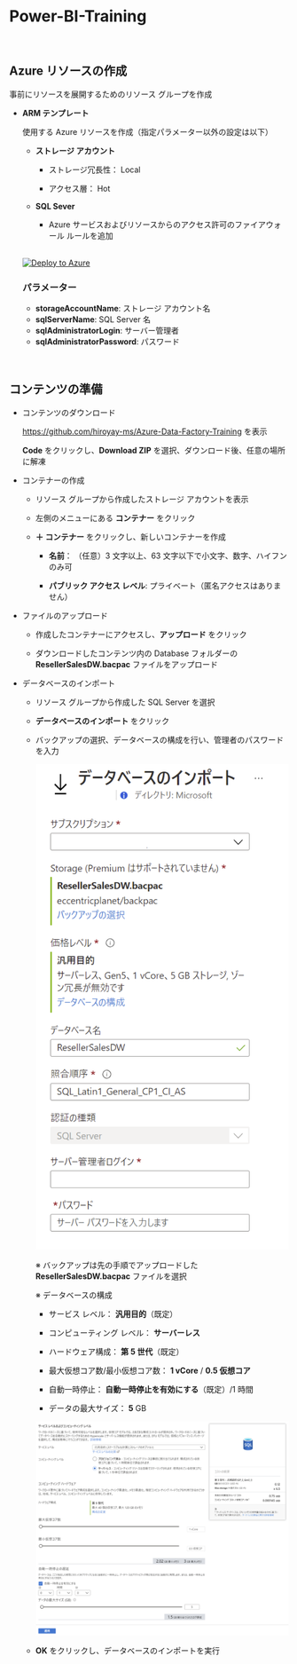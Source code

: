 # Power-BI-Training

<br />

## Azure リソースの作成

事前にリソースを展開するためのリソース グループを作成

- **ARM テンプレート**

  使用する Azure リソースを作成（指定パラメーター以外の設定は以下）

  - **ストレージ アカウント**

    - ストレージ冗長性： Local

    - アクセス層： Hot

  - **SQL Sever**

    - Azure サービスおよびリソースからのアクセス許可のファイアウォール ルールを追加

  <br />

  [![Deploy to Azure](https://aka.ms/deploytoazurebutton)](https://portal.azure.com/#create/Microsoft.Template/uri/https%3A%2F%2Fraw.githubusercontent.com%2Fhiroyay-ms%2FPower-BI-Training%2Fmain%2Ftemplates%2Fdeploy-resources.json)

  ### パラメーター
  - **storageAccountName**: ストレージ アカウント名
  - **sqlServerName**: SQL Server 名
  - **sqlAdministratorLogin**: サーバー管理者
  - **sqlAdministratorPassword**: パスワード

<br />

## コンテンツの準備

- コンテンツのダウンロード

  <a href="">https://github.com/hiroyay-ms/Azure-Data-Factory-Training</a> を表示
  
   **Code** をクリックし、**Download ZIP** を選択、ダウンロード後、任意の場所に解凍

- コンテナーの作成

  - リソース グループから作成したストレージ アカウントを表示

  - 左側のメニューにある **コンテナー** をクリック

  - **＋ コンテナー** をクリックし、新しいコンテナーを作成

    - **名前**： （任意）3 文字以上、63 文字以下で小文字、数字、ハイフンのみ可

    - **パブリック アクセス レベル**: プライベート（匿名アクセスはありません）

- ファイルのアップロード

  - 作成したコンテナーにアクセスし、**アップロード** をクリック

  - ダウンロードしたコンテンツ内の Database フォルダーの **ResellerSalesDW.bacpac** ファイルをアップロード

- データベースのインポート

  - リソース グループから作成した SQL Server を選択

  - **データベースのインポート** をクリック

  - バックアップの選択、データベースの構成を行い、管理者のパスワードを入力

    <img src="images/import-Database.png" />

    ※ バックアップは先の手順でアップロードした **ResellerSalesDW.bacpac** ファイルを選択

    ※ データベースの構成

    - サービス レベル： **汎用目的**（既定）

    - コンピューティング レベル： **サーバーレス**

    - ハードウェア構成： **第 5 世代**（既定）

    - 最大仮想コア数/最小仮想コア数： **1 vCore** / **0.5 仮想コア**

    - 自動一時停止： **自動一時停止を有効にする**（既定）/1 時間

    - データの最大サイズ： **5** GB

    <img src="images/sqlDatabase_Compute_Storage.png" />

  - **OK** をクリックし、データベースのインポートを実行